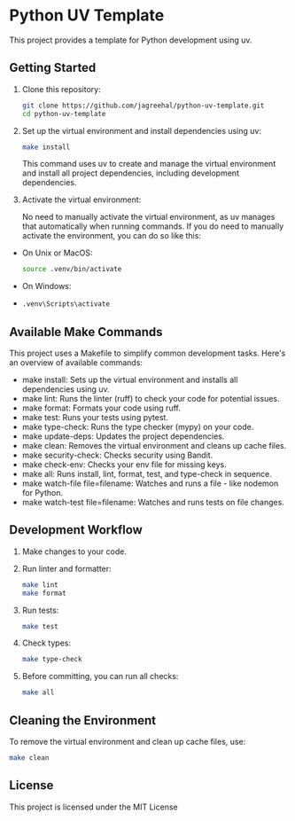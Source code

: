 # Python UV Template

This project provides a template for Python development using uv.

## Getting Started

1. Clone this repository:

   ```bash
   git clone https://github.com/jagreehal/python-uv-template.git
   cd python-uv-template
   ```

2. Set up the virtual environment and install dependencies using uv:

   ```bash
   make install
   ```

   This command uses uv to create and manage the virtual environment and install all project dependencies, including development dependencies.

3. Activate the virtual environment:

   No need to manually activate the virtual environment, as uv manages that automatically when running commands. If you do need to manually activate the environment, you can do so like this:

- On Unix or MacOS:

  ```bash
  source .venv/bin/activate
  ```

- On Windows:

- ```bash
  .venv\Scripts\activate
  ```

## Available Make Commands

This project uses a Makefile to simplify common development tasks. Here's an overview of available commands:

- make install: Sets up the virtual environment and installs all dependencies using uv.
- make lint: Runs the linter (ruff) to check your code for potential issues.
- make format: Formats your code using ruff.
- make test: Runs your tests using pytest.
- make type-check: Runs the type checker (mypy) on your code.
- make update-deps: Updates the project dependencies.
- make clean: Removes the virtual environment and cleans up cache files.
- make security-check: Checks security using Bandit.
- make check-env: Checks your env file for missing keys.
- make all: Runs install, lint, format, test, and type-check in sequence.
- make watch-file file=filename: Watches and runs a file - like nodemon for Python.
- make watch-test file=filename: Watches and runs tests on file changes.

## Development Workflow

1. Make changes to your code.

2. Run linter and formatter:

   ```bash
   make lint
   make format
   ```

3. Run tests:

   ```bash
   make test
   ```

4. Check types:

   ```bash
   make type-check
   ```

5. Before committing, you can run all checks:

   ```bash
   make all
   ```

## Cleaning the Environment

To remove the virtual environment and clean up cache files, use:

```bash
make clean
```

## License

This project is licensed under the MIT License
